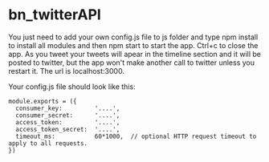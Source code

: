 # bn_twitterAPI

You just need to add your own config.js file to js folder and type npm install to install all modules and then npm start to start the app. Ctrl+c to close the app.  As you tweet your tweets will apear in the timeline section and it will be posted to twitter, but the app won't make another call to twitter unless you restart it.
The url is localhost:3000.

Your config.js file should look like this:
```
module.exports = ({
  consumer_key:         '....',
  consumer_secret:      '....',
  access_token:         '....',
  access_token_secret:  '....',
  timeout_ms:           60*1000,  // optional HTTP request timeout to apply to all requests.
})
```
